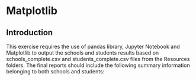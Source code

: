 # Matplotlib

## Introduction

This exercise requires the use of pandas library, Jupyter Notebook and Matplotlib to output the schools and students results based on schools_complete.csv and students_complete.csv files from the Resources folders. The final reports should include the following summary information belonging to both schools and students:
